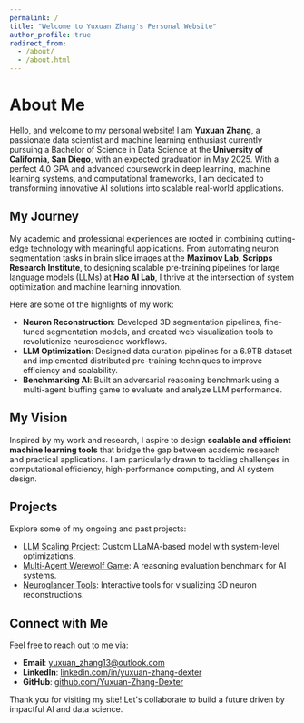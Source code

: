 ```yaml
---
permalink: /
title: "Welcome to Yuxuan Zhang's Personal Website"
author_profile: true
redirect_from: 
  - /about/
  - /about.html
---
```


# About Me

Hello, and welcome to my personal website! I am **Yuxuan Zhang**, a passionate data scientist and machine learning enthusiast currently pursuing a Bachelor of Science in Data Science at the **University of California, San Diego**, with an expected graduation in May 2025. With a perfect 4.0 GPA and advanced coursework in deep learning, machine learning systems, and computational frameworks, I am dedicated to transforming innovative AI solutions into scalable real-world applications.

## My Journey

My academic and professional experiences are rooted in combining cutting-edge technology with meaningful applications. From automating neuron segmentation tasks in brain slice images at the **Maximov Lab, Scripps Research Institute**, to designing scalable pre-training pipelines for large language models (LLMs) at **Hao AI Lab**, I thrive at the intersection of system optimization and machine learning innovation.

Here are some of the highlights of my work:
- **Neuron Reconstruction**: Developed 3D segmentation pipelines, fine-tuned segmentation models, and created web visualization tools to revolutionize neuroscience workflows.
- **LLM Optimization**: Designed data curation pipelines for a 6.9TB dataset and implemented distributed pre-training techniques to improve efficiency and scalability.
- **Benchmarking AI**: Built an adversarial reasoning benchmark using a multi-agent bluffing game to evaluate and analyze LLM performance.

## My Vision

Inspired by my work and research, I aspire to design **scalable and efficient machine learning tools** that bridge the gap between academic research and practical applications. I am particularly drawn to tackling challenges in computational efficiency, high-performance computing, and AI system design.

## Projects

Explore some of my ongoing and past projects:
- [LLM Scaling Project](https://github.com/Yuxuan-Zhang-Dexter/LLM_Scaling_Project): Custom LLaMA-based model with system-level optimizations.
- [Multi-Agent Werewolf Game](https://github.com/Yuxuan-Zhang-Dexter/Multi_Agent_Werewolf_Game): A reasoning evaluation benchmark for AI systems.
- [Neuroglancer Tools](https://github.com/Yuxuan-Zhang-Dexter/neuroglancer_tools): Interactive tools for visualizing 3D neuron reconstructions.

## Connect with Me

Feel free to reach out to me via:
- **Email**: [yuxuan_zhang13@outlook.com](mailto:yuxuan_zhang13@outlook.com)
- **LinkedIn**: [linkedin.com/in/yuxuan-zhang-dexter](https://linkedin.com/in/yuxuan-zhang-dexter)
- **GitHub**: [github.com/Yuxuan-Zhang-Dexter](https://github.com/Yuxuan-Zhang-Dexter)

Thank you for visiting my site! Let's collaborate to build a future driven by impactful AI and data science.

